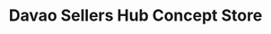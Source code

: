---
title: "Davao Sellers Hub Concept Store"
url: /davao-city/davao-sellers-hub-concept-store/
shop: Modehaus
---